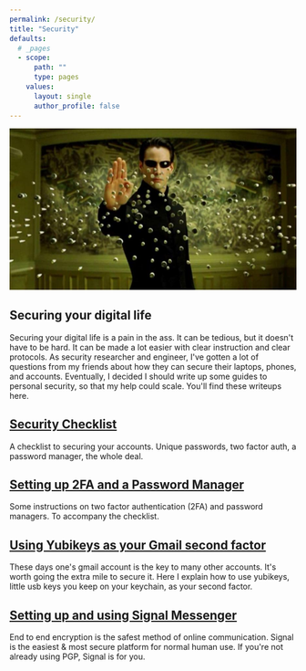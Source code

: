 ```yaml
---
permalink: /security/
title: "Security"
defaults:
  # _pages
  - scope:
      path: ""
      type: pages
    values:
      layout: single
      author_profile: false 
---
```


![image alt text](/assets/images/image_0.png)

## Securing your digital life

Securing your digital life is a pain in the ass. It can be tedious, but it doesn't have to be hard. It can be made a lot easier with clear instruction and clear protocols. As security researcher and engineer, I've gotten a lot of questions from my friends about how they can secure their laptops, phones, and accounts. Eventually, I decided I should write up some guides to personal security, so that my help could scale. You'll find these writeups here.

## [Security Checklist](/security-checklist/)

A checklist to securing your accounts. Unique passwords, two factor auth, a password manager, the whole deal.

## [Setting up 2FA and a Password Manager](/post-account-security/)

Some instructions on two factor authentication (2FA) and password managers. To accompany the checklist.

## [Using Yubikeys as your Gmail second factor](/yubikeys-for-gmail/)

These days one's gmail account is the key to many other accounts. It's worth going the extra mile to secure it. Here I explain how to use yubikeys, little usb keys you keep on your keychain, as your second factor.  

## [Setting up and using Signal Messenger](/signal-setup/)

End to end encryption is the safest method of online communication. Signal is the easiest & most secure platform for normal human use. If you're not already using PGP, Signal is for you. 
